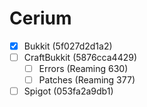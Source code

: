 # Cerium
- [x] Bukkit (5f027d2d1a2)
- [ ] CraftBukkit (5876cca4429)
  - [ ] Errors (Reaming 630)
  - [ ] Patches (Reaming 377)
- [ ] Spigot (053fa2a9db1)
